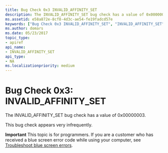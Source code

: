 ```yaml
---
title: Bug Check 0x3 INVALID_AFFINITY_SET
description: The INVALID_AFFINITY_SET bug check has a value of 0x00000003.This bug check appears very infrequently.
ms.assetid: e58a872e-8cf8-4d3c-ae54-fe19fadcd57e
keywords: ["Bug Check 0x3 INVALID_AFFINITY_SET", "INVALID_AFFINITY_SET"]
ms.author: domars
ms.date: 05/23/2017
topic_type:
- apiref
api_name:
- INVALID_AFFINITY_SET
api_type:
- NA
ms.localizationpriority: medium
---
```


# Bug Check 0x3: INVALID\_AFFINITY\_SET


The INVALID\_AFFINITY\_SET bug check has a value of 0x00000003.

This bug check appears very infrequently.

**Important** This topic is for programmers. If you are a customer who has received a blue screen error code while using your computer, see [Troubleshoot blue screen errors](http://windows.microsoft.com/windows-10/troubleshoot-blue-screen-errors).

 

 




